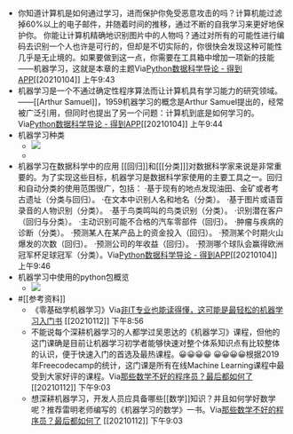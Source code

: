 - 你知道计算机是如何通过学习，进而保护你免受恶意攻击的吗？计算机能过滤掉60%以上的电子邮件，并随着时间的推移，通过不断的自我学习来更好地保护你。
  你能让计算机精确地识别图片中的人物吗？通过对所有的可能性进行编码去识别一个人也许是可行的，但却是不切实际的，你很快会发现这种可能性几乎是无止境的。如果要做到这一点，你需要在工具箱中增加一项新的技能——机器学习，这就是本章的主题Via[Python数据科学导论 - 得到APP](https://www.dedao.cn/reader?id=V5R16yPmaYOMqGRAv82jkX4KDe175w7VJa3rbx6pNgznl9VZPLJQyEBodb89mqoO)[[20210104]] 上午9:43
- 机器学习是一个不通过确定性程序算法而让计算机具有学习能力的研究领域。
  ——[[Arthur Samuel]]，1959机器学习的概念是Arthur Samuel提出的，经常被广泛引用，但同时也提出了另一个问题：计算机到底是如何学习的。Via[Python数据科学导论 - 得到APP](https://www.dedao.cn/reader?id=V5R16yPmaYOMqGRAv82jkX4KDe175w7VJa3rbx6pNgznl9VZPLJQyEBodb89mqoO)[[20210104]] 上午9:44
- 机器学习种类
    - ![](https://firebasestorage.googleapis.com/v0/b/firescript-577a2.appspot.com/o/imgs%2Fapp%2Fxinyiheng%2FwVo-o13-ZE.png?alt=media&token=9ed5b0b5-5580-45d2-bd5f-f3482c733d12)
    - 
- 机器学习在数据科学中的应用
  [[回归]]和[[[分类]]]对数据科学家来说是非常重要的。为了实现这些目标，机器学习是数据科学家使用的主要工具之一。回归和自动分类的使用范围很广，包括：
  ·基于现有的地点发现油田、金矿或者考古遗址（分类与回归）。
  ·在文本中识别人名和地名（分类）。
  ·基于图片或语音录音的人物识别（分类）。
  ·基于鸟类鸣叫的鸟类识别（分类）。
  ·识别潜在客户（回归与分类）。
  ·主动识别可能不合格的汽车零部件（回归）。
  ·肿瘤与疾病的诊断（分类）。
  ·预测某人在某产品上的资金投入（回归）。
  ·预测某个时期火山爆发的次数（回归）。
  ·预测公司的年收益（回归）。
  ·预测哪个球队会赢得欧洲冠军杯足球冠军（分类）。Via[Python数据科学导论 - 得到APP](https://www.dedao.cn/reader?id=V5R16yPmaYOMqGRAv82jkX4KDe175w7VJa3rbx6pNgznl9VZPLJQyEBodb89mqoO)[[20210104]] 上午9:46
- 机器学习中使用的python包概览
    - ![](https://firebasestorage.googleapis.com/v0/b/firescript-577a2.appspot.com/o/imgs%2Fapp%2Fxinyiheng%2Fqc46cEVkT0.png?alt=media&token=248f026d-7af4-467b-bfa1-9bc8466942a5)
- #[[参考资料]]
    - 《零基础学机器学习》Via[非IT专业也能读得懂，这可能是最轻松的机器学习入门书](https://mp.weixin.qq.com/s?__biz=MzA3NTIzMzIxNQ==&mid=2652815889&idx=1&sn=e7541bdac326c55de57dae4e8ee56875&chksm=8499c0c1b3ee49d757cbd2ff77641fc03a3e55647b6fd398ced79150e852da851299b33e0e6e) [[20210112]] 下午8:56
    - 不能说每个深耕机器学习的人都学过吴恩达的《机器学习》课程，但他的这门课确是目前让机器学习初学者能够快速对整个体系知识点有比较整体的认识，便于快速入门的首选及最热课程。😀😀😀😀 😀😀😀😀根据2019年Freecodecamp的统计，这门课是所有在线Machine Learning课程中最受到大家好评的课程。Via[那些数学不好的程序员？最后都如何了](https://mp.weixin.qq.com/s?__biz=MzA3NTIzMzIxNQ==&mid=2652815948&idx=1&sn=1524649ef28eda628443fb3541adaca7&chksm=8499c09cb3ee498ab60ac5f0122ea5ed15680266b89dab6be4fcf8c1bf4ce5e4adf191cf06ac) [[20210112]] 下午9:03
    - 想深耕机器学习，开发人员应具备哪些[[数学]]知识？并且如何学好数学呢？推荐雷明老师编写的《机器学习的数学》一书。Via[那些数学不好的程序员？最后都如何了](https://mp.weixin.qq.com/s?__biz=MzA3NTIzMzIxNQ==&mid=2652815948&idx=1&sn=1524649ef28eda628443fb3541adaca7&chksm=8499c09cb3ee498ab60ac5f0122ea5ed15680266b89dab6be4fcf8c1bf4ce5e4adf191cf06ac) [[20210112]] 下午9:03
